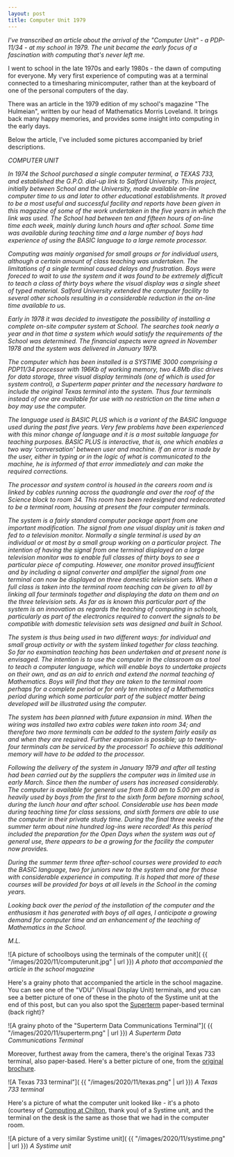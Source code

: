 ```yaml
---
layout: post
title: Computer Unit 1979
---
```


_I've transcribed an article about the arrival of the "Computer Unit" - a PDP-11/34 - at my school in 1979. The unit became the early focus of a fascination with computing that's never left me._

I went to school in the late 1970s and early 1980s - the dawn of computing for everyone. My very first experience of computing was at a terminal connected to a timesharing minicomputer, rather than at the keyboard of one of the personal computers of the day.

There was an article in the 1979 edition of my school's magazine "The Hulmeian", written by our head of Mathematics Morris Loveland. It brings back many happy memories, and provides some insight into computing in the early days.

Below the article, I've included some pictures accompanied by brief descriptions.

_COMPUTER UNIT_

_In 1974 the School purchased a single computer terminal, a TEXAS 733, and established the G.P.O. dial-up link to Salford University. This project, initially between School and the University, made available on-line computer time to us and later to other educational establishments. It proved to be a most useful and successful facility and reports have been given in this magazine of some of the work undertaken in the five years in which the link was used. The School had between ten and fifteen hours of on-line time each week, mainly during lunch hours and after school. Some time was available during teaching time and a large number of boys had experience of using the BASIC language to a large remote processor._

_Computing was mainly organised for small groups or for individual users, although a certain amount of class teaching was undertaken. The limitations of a single terminal caused delays and frustration. Boys were foreced to wait to use the system and it was found to be extremely difficult to teach a class of thirty boys where the visual display was a single sheet of typed material. Salford University extended the computer facility to several other schools resulting in a considerable reduction in the on-line time available to us._

_Early in 1978 it was decided to investigate the possibility of installing a complete on-site computer system at School. The searches took nearly a year and in that time a system which would satisfy the requirements of the School was determined. The financial aspects were agreed in November 1978 and the system was delivered in January 1979._

_The computer which has been installed is a SYSTIME 3000 comprising a PDP11/34 processor with 196Kb of working memory, two 4.8Mb disc drives for data storage, three visual display terminals (one of which is used for system control), a Superterm paper printer and the necessary hardware to include the original Texas terminal into the system. Thus four terminals instead of one are available for use with no restriction on the time when a boy may use the computer._

_The language used is BASIC PLUS which is a variant of the BASIC language used during the past five years. Very few problems have been experienced with this minor change of language and it is a most suitable language for teaching purposes. BASIC PLUS is interactive, that is, one which enables a two way 'conversation' between user and machine. If an error is made by the user, either in typing or in the logic of what is communicated to the machine, he is informed of that error immediately and can make the required corrections._

_The processor and system control is housed in the careers room and is linked by cables running across the quadrangle and over the roof of the Science block to room 34. This room has been redesigned and redecorated to be a terminal room, housing at present the four computer terminals._

_The system is a fairly standard computer package apart from one important modification. The signal from one visual display unit is taken and fed to a television monitor. Normally a single terminal is used by an individual or at most by a small group working on a particular project. The intention of having the signal from one terminal displayed on a large television monitor was to enable full classes of thirty boys to see a particular piece of computing. However, one monitor proved insufficient and by including a signal converter and amplifier the signal from one terminal can now be displayed on three domestic television sets. When a full class is taken into the terminal room teaching can be given to all by linking all four terminals together and displaying the data on them and on the three television sets. As far as is known this particular part of the system is an innovation as regards the teaching of computing in schools, particularly as part of the electronics required to convert the signals to be compatible with domestic television sets was designed and built in School._

_The system is thus being used in two different ways: for individual and small group activity or with the system linked together for class teaching. So far no examination teaching has been undertaken and at present none is envisaged. The intention is to use the computer in the classroom as a tool to teach a computer language, which will enable boys to undertake projects on their own, and as an aid to enrich and extend the normal teaching of Mathematics. Boys will find that they are taken to the terminal room perhaps for a complete period or for only ten minotes of a Mathematics period during which some particular part of the subject matter being developed will be illustrated using the computer._

_The system has been planned with future expansion in mind. When the wiring was installed two extra cables were taken into room 34; and therefore two more terminals can be added to the system fairly easily as and when they are required. Further expansion is possible; up to twenty-four terminals can be serviced by the processor! To achieve this additional memory will have to be added to the processor._

_Following the delivery of the system in January 1979 and after all testing had been carried out by the suppliers the computer was in limited use in early March. Since then the number of users has increased considerably. The computer is available for general use from 8.00 am to 5.00 pm and is heavily used by boys from the first to the sixth form before morning school, during the lunch hour and after school. Considerable use has been made during teaching time for class sessions, and sixth formers are able to use the computer in their private study time. During the final three weeks of the summer term about nine hundred log-ins were recorded! As this period included the preparation for the Open Days when the system was out of general use, there appears to be a growing for the facility the computer now provides._

_During the summer term three after-school courses were provided to each the BASIC language, two for juniors new to the system and one for those with considerable experience in computing. It is hoped that more of these courses will be provided for boys at all levels in the School in the coming years._

_Looking back over the period of the installation of the computer and the enthusiasm it has generated with boys of all ages, I anticipate a growing demand for computer time and an enhancement of the teaching of Mathematics in the School._

_M.L._

![A picture of schoolboys using the terminals of the computer unit]( {{ "/images/2020/11/computerunit.jpg" | url }})
_A photo that accompanied the article in the school magazine_

Here's a grainy photo that accompanied the article in the school magazine. You can see one of the "VDU" (Visual Display Unit) terminals, and you can see a better picture of one of these in the photo of the Systime unit at the end of this post, but can you also spot the [Superterm](http://vtda.org/docs/computing/IntertecDataSystems/1100500-00_SuperTermMaintenance_1978.pdf) paper-based terminal (back right)?

![A grainy photo of the "Superterm Data Communications Terminal"]( {{ "/images/2020/11/superterm.png" | url }})
_A Superterm Data Communications Terminal_

Moreover, furthest away from the camera, there's the original Texas 733 terminal, also paper-based. Here's a better picture of one, from the [original brochure](http://www.bitsavers.org/pdf/ti/terminal/brochures/TI-327-A-10M_Silent_700_Model_732_733_Brochure_Sep_1973.pdf).

![A Texas 733 terminal"]( {{ "/images/2020/11/texas.png" | url }})
_A Texas 733 terminal_

Here's a picture of what the computer unit looked like - it's a photo (courtesy of [Computing at Chilton](http://www.chilton-computing.org.uk/), thank you) of a Systime unit, and the terminal on the desk is the same as those that we had in the computer room.

![A picture of a very similar Systime unit]( {{ "/images/2020/11/systime.png" | url }})
_A Systime unit_
